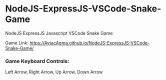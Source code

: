 # NodeJS-ExpressJS-VSCode-Snake-Game
NodeJS ExpressJS Javascript VSCode Snake Game

Game Link: https://AytacAgma.github.io/NodeJS-ExpressJS-VSCode-Snake-Game/ 

### Game Keyboard Controls: ###
Left Arrow,
Right Arrow,
Up Arrow,
Down Arrow
